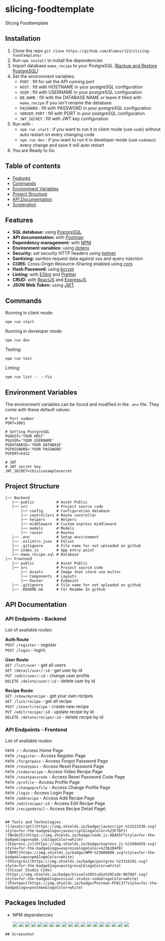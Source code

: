 # slicing-foodtemplate
Slicing Foodtemplate

## Installation
1. Clone the repo ```git clone https://github.com/Alamnzr123/slicing-foodtemplate/```
2. Run ```npm install``` to install the dependencies
3. Import database ```mama_recipe``` to your PostgreSQL ([Backup and Restore PostgreSQL](https://www.postgresql.org/docs/8.1/backup.html#BACKUP-DUMP-RESTORE))
4. Set the environment variables:
    - ```PORT``` : fill for set the API running port
    - ```HOST``` : fill with HOSTNAME in your postgreSQL configuration
    - ```USER``` : fill with USERNAME in your postgreSQL configuration
    - ```DB_NAME``` : fill with the DATABASE NAME or leave it filled with ```mama_recipe``` if you isn't rename the database
    - ```PASSWORD``` : fill with PASSWORD in your postgreSQL configuration
    - ```SERVER_PORT``` : fill with PORT in your postgreSQL configuration
    - ```JWT_SECRET``` : fill with JWT key configuration
5. Run with :
    - ```npm run start``` : if you want to run it in client mode (use ```node```) without auto restart on every changing code
    - ```npm run dev``` :  if you want to run it in developer mode (use ```nodemon```) every change and save it will auto restart
6. You are Ready to Go

## Table of contents
- [Features](#Features)
- [Commands](#Commands)
- [Environment Variables](#Environment-Variables)
- [Project Structure](#Project-Structure)
- [API Documentation](#API-Documentation)
- [Screenshot](#Screenshot)
    
## Features
- **SQL database:** using [PostgreSQL](https://www.postgresql.org/)
- **API documentation:** with [Postman](https://www.postman.com/)
- **Dependency management:** with [NPM](https://www.npmjs.com/)
- **Environment variables:** using [dotenv](https://github.com/motdotla/dotenv)
- **Security:** set security HTTP headers using [helmet](https://helmetjs.github.io/)
- **Santizing:** sanitize request data against xss and query injection
- **CORS:** Cross-Origin Resource-Sharing enabled using [cors](https://github.com/expressjs/cors)
- **Hash Password:** using [bcrypt](https://github.com/kelektiv/node.bcrypt.js)
- **Linting:** with [ESlint](https://eslint.org/) and [Prettier](https://prettier.io/)
- **CRUD:** with [ReactJS](https://reactjs.org/) and [ExpressJS](https://expressjs.com/)
- **JSON Web Token:** using [JWT](https://jwt.io/)

## Commands
Running in client mode:
```
npm run start
```
Running in developer mode:
```
npm run dev
```
Testing:
```
npm run test
```
Linting:
```
npm run lint -- --fix
```

## Environment Variables
The environment variables can be found and modified in the ```.env``` file. They come with these default values:
```
# Port number
PORT=3001

# Setting PostgreSQL
PGHOST='YOUR HOST'
PGUSER='YOUR USERNAME'
PGDATABASE='YOUR DATABASE'
PGPASSWORD='YOUR PASSWORD'
PGPORT=5432

# JWT
# JWT secret key
JWT_SECRET=thisisasamplesecret
```

## Project Structure
```
|── Backend
   |── public          # Asset Public
   |── src             # Project source code
       |── config      # Configuration database
       |── controllers # Route controller
       |── helpers     # Helpers
       |── middleware  # Custom express middleware
       |── models      # Models
       |── router      # Routes
   |── .env            # Setup environment
   |── .eslintrc.json  # ESlint
   |── .gitignore      # File name for not uploaded on github
   ├── index.js        # App entry point
   |── mama_recipe.sql # Database
|── Frontend
   |── public          # Asset Public
   |── src             # Project source code
       |── Assets      # Image that store use multer
       |── Components  # Layouts
       |── Router      # Endpoint
   |── .gitignore      # File name for not uploaded on github
   |── .README.md      # For Readme In github
```

## API Documentation
### API Endpoints - Backend
List of available routes:

**Auth Route**\
```POST /register``` - register\
```POST /login``` - login\

**User Route**\
```GET /list/user``` - get all users\
```GET /detail/user/:id``` - get user by id\
```PUT /edit/user/:id``` - change user profile\
```DELETE /delete/user/:id``` - delete user by id

**Recipe Route**\
```GET /show/myrecipe``` - get your own recipes\
```GET /list/recipe``` - get all recipe\
```POST /insert/recipe``` - create new recipe\
```PUT /edit/recipe/:id``` - update recipe by id\
```DELETE /delete/recipe/:id``` - delete recipe by id 

### API Endpoints - Frontend
List of available routes:

```PATH /``` - Access Home Page\
```PATH /register``` - Access Register Page\
```PATH /forgotpass``` - Access Forgot Password Page\
```PATH /resetpass``` - Access Reset Password Page\
```PATH /videorecipe``` - Access Video Recipe Page\
```PATH /resetpasscode``` - Access Reset Password Code Page\
```PATH /profile``` - Access Profile Page\
```PATH /changeprofile``` - Access Change Profile Page\
```PATH /login``` - Access Login Page\
```PATH /addrecipe``` - Access Add Recipe Page\
```PATH /editrecipe/:id``` - Access Edit Recipe Page\
```PATH /recipedetail``` - Access Recipe Detail Page\
```

## Tools and Technologies
![JavaScript](https://img.shields.io/badge/javascript-%23323330.svg?style=for-the-badge&logo=javascript&logoColor=%23F7DF1)
![NodeJS](https://img.shields.io/badge/node.js-6DA55F?style=for-the-badge&logo=node.js&logoColor=white)
![Express.js](https://img.shields.io/badge/express.js-%23404d59.svg?style=for-the-badge&logo=express&logoColor=%2361DAFB)
![NPM](https://img.shields.io/badge/NPM-%23000000.svg?style=for-the-badge&logo=npm&logoColor=white)
![Postgres](https://img.shields.io/badge/postgres-%23316192.svg?style=for-the-badge&logo=postgresql&logoColor=white)
![Visual Studio Code](https://img.shields.io/badge/Visual%20Studio%20Code-0078d7.svg?style=for-the-badge&logo=visual-studio-code&logoColor=white)
![Postman](https://img.shields.io/badge/Postman-FF6C37?style=for-the-badge&logo=postman&logoColor=white)
```

## Packages Included
- NPM dependencies

    ![](https://img.shields.io/badge/bcrypt-v5.0.1-blue)
    ![](https://img.shields.io/badge/body--parser-v1.19.2-blue)
    ![](https://img.shields.io/badge/cors-v2.8.5-blue)
    ![](https://img.shields.io/badge/dotenv-v16.0.0-blue)
    ![](https://img.shields.io/badge/express-v4.17.3-blue)
    ![](https://img.shields.io/badge/express--validator-v5.3.1-blue)
    ![](https://img.shields.io/badge/helmet-v5.0.2-blue)
    ![](https://img.shields.io/badge/pg-v8.7.3-blue)
    ![](https://img.shields.io/badge/multer-v1.4.4-blue)
    ![](https://img.shields.io/badge/xss--clean-v0.1.1-blue)
    ![](https://img.shields.io/badge/jsonwebtoken-v8.5.1-blue)
    ![](https://img.shields.io/badge/sweetalert-v2.1.2-blue)
    ![](https://img.shields.io/badge/reactstrap-v9.0.2-blue)
    ![](https://img.shields.io/badge/react-router-dom-v6.3.0-blue)
    ![](https://img.shields.io/badge/react-dom-v17.0.2-blue)
    ![](https://img.shields.io/badge/react-v17.0.2-blue)
    ![](https://img.shields.io/badge/jwt-decode-v3.1.2-blue)
    ![](https://img.shields.io/badge/axios-v0.26.1-blue)
    ![](https://img.shields.io/badge/bootstrap-v5.1.3-blue)
```
## Screenshot

